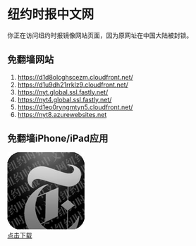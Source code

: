 <h1>纽约时报中文网</h1>
<p>你正在访问纽约时报镜像网站页面，因为原网址在中国大陆被封锁。</p>
<h2>免翻墙网站</h2>
<ol>
<li><a href="https://d1d8olcghscezm.cloudfront.net/" target="1">https://d1d8olcghscezm.cloudfront.net/</a></li>
<li><a href="https://d1u9dh21rrklz9.cloudfront.net/" target="2">https://d1u9dh21rrklz9.cloudfront.net/</a></li>
<li><a href="https://nyt.global.ssl.fastly.net/" target="3">https://nyt.global.ssl.fastly.net/</a></li>
<li><a href="https://nyt4.global.ssl.fastly.net/" target="4">https://nyt4.global.ssl.fastly.net/</a></li>
<li><a href="https://d1eo0ryngmtyn5.cloudfront.net/" target="5">https://d1eo0ryngmtyn5.cloudfront.net/</a></li>
<li><a href="https://nyt8.azurewebsites.net" target="6">https://nyt8.azurewebsites.net</a></li>
</ol>
<h2>免翻墙iPhone/iPad应用</h2>
<p>
	<a href="https://itunes.apple.com/cn/app/niu-yue-shi-bao-zhong-wen-wang/id807498298?mt=8">
		<img src="icon175x175.jpeg" />
		<br/>点击下载
	</a>
</p>